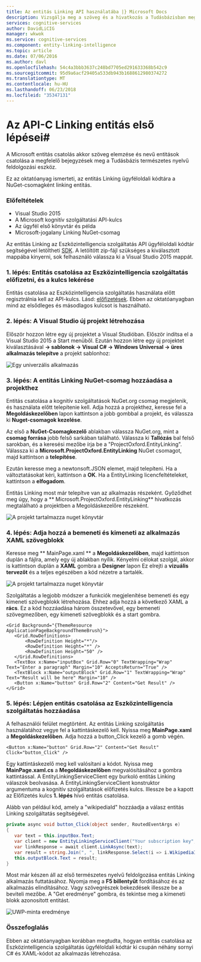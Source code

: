 ```yaml
---
title: Az entitás Linking API használatába |} Microsoft Docs
description: Vizsgálja meg a szöveg és a hivatkozás a Tudásbázisban megfelelő bejegyzések entitásokat nevű észlelés szolgáltatásokban az entitás Linking API használatával.
services: cognitive-services
author: DavidLiCIG
manager: wkwok
ms.service: cognitive-services
ms.component: entity-linking-intelligence
ms.topic: article
ms.date: 07/06/2016
ms.author: davl
ms.openlocfilehash: 54c4a3bbb3637c248bd7705ed291633368b542c9
ms.sourcegitcommit: 95d9a6acf29405a533db943b1688612980374272
ms.translationtype: MT
ms.contentlocale: hu-HU
ms.lasthandoff: 06/23/2018
ms.locfileid: "35347131"
---
```

# <a name="get-started-with-entity-linking-api-in-c35"></a>Az API-C Linking entitás első lépései&#35;

A Microsoft entitás csatolás akkor szöveg elemzése és nevű entitások csatolása a megfelelő bejegyzések meg a Tudásbázis természetes nyelvű feldolgozási eszköz. 

Ez az oktatóanyag ismerteti, az entitás Linking ügyféloldali kódtára a NuGet-csomagként linking entitás. 

### <a name="Prerequisites">Előfeltételek</a>

- Visual Studio 2015
- A Microsoft kognitív szolgáltatási API-kulcs
- Az ügyfél első könyvtár és példa
- Microsoft-jogalany Linking NuGet-csomag

Az entitás Linking az Eszközintelligencia szolgáltatás API ügyféloldali kódtár segítségével letöltheti [SDK](https://www.github.com/microsoft/cognitive-entitylinking-windows). A letöltött zip-fájl szükséges a kiválasztott mappába kinyerni, sok felhasználó válassza ki a Visual Studio 2015 mappát.

### <a name="step-1-subscribe-entity-linking-intelligence-service-and-get-your-own-key">1. lépés: Entitás csatolása az Eszközintelligencia szolgáltatás előfizetni, és a kulcs lekérése</a>
Entitás csatolása az Eszközintelligencia szolgáltatás használata előtt regisztrálnia kell az API-kulcs. Lásd: [előfizetések](https://www.microsoft.com/cognitive-services/en-us/sign-up). Ebben az oktatóanyagban mind az elsődleges és másodlagos kulcsot is használható.

### <a name="step-2-create-a-new-project-in-visual-studio"> 2. lépés: A Visual Studio új projekt létrehozása</a>

Először hozzon létre egy új projektet a Visual Studióban. Először indítsa el a Visual Studio 2015 a Start menüből. Ezután hozzon létre egy új projektet kiválasztásával **→ sablonok → Visual C# → Windows Universal → üres alkalmazás telepítve** a projekt sablonhoz:

 ![Egy univerzális alkalmazás](./Images/CreateUWP.png)

### <a name="step-3-add-the-entity-linking-nuget-package-to-your-project">3. lépés: A entitás Linking NuGet-csomag hozzáadása a projekthez</a>

Entitás csatolása a kognitív szolgáltatások NuGet.org csomag megjelenik, és használata előtt telepítenie kell.
Adja hozzá a projekthez, keresse fel a **Megoldáskezelőben** lapon kattintson a jobb gombbal a projekt, és válassza ki **Nuget-csomagok kezelése**.

Az első a **NuGet-Csomagkezelő** ablakban válassza NuGet.org, mint a **csomag forrása** jobb felső sarkában található. Válassza ki **Tallózás** bal felső sarokban, és a keresési mezőbe írja be a "ProjectOxford.EntityLinking". Válassza ki a **Microsoft.ProjectOxford.EntityLinking** NuGet csomagot, majd kattintson a **telepítése**.

Ezután keresse meg a newtonsoft.JSON elemet, majd telepíteni. Ha a változtatásokat kéri, kattintson a **OK**. Ha a EntityLinking licencfeltételeket, kattintson a **elfogadom**.

Entitás Linking most már telepítve van az alkalmazás részeként. Győződhet meg úgy, hogy a ** Microsoft.ProjectOxford.EntityLinking** hivatkozás megtalálható a projektben a Megoldáskezelőre részeként.

 ![A projekt tartalmazza nuget könyvtár](./Images/NugetLibraryInProject.png)
 
### <a name="step-4-add-an-input-and-output-text-block-to-your-apps-xaml">4. lépés: Adja hozzá a bemeneti és kimeneti az alkalmazás XAML szövegblokk</a>
Keresse meg ** MainPage.xaml ** a **Megoldáskezelőben**, majd kattintson duplán a fájlra, amely egy új ablakban nyílik. Kényelmi célokat szolgál, akkor is kattintson duplán a **XAML** gombra a **Designer** lapon Ez elrejti a **vizuális tervezőt** és a teljes egészében a kód nézetre a tartalék.

 ![A projekt tartalmazza nuget könyvtár](./Images/UWPMainPage.png)
 
Szolgáltatás a legjobb módszer a funkciók megjelenítése bemeneti és egy kimeneti szövegblokk létrehozása. Ehhez adja hozzá a következő XAML a **rács**. Ez a kód hozzáadása három összetevővel, egy bemeneti szövegmezőben, egy kimeneti szövegblokk és a start gombra.
 
 ```XAML
 <Grid Background="{ThemeResource ApplicationPageBackgroundThemeBrush}">
    <Grid.RowDefinitions>
        <RowDefinition Height="*"/>
        <RowDefinition Height="*" />
        <RowDefinition Height="50" />
    </Grid.RowDefinitions>
    <TextBox x:Name="inputBox" Grid.Row="0" TextWrapping="Wrap" Text="Enter a paragraph" Margin="10" AcceptsReturn="True" />
    <TextBlock x:Name="outputBlock" Grid.Row="1" TextWrapping="Wrap" Text="Result will be here" Margin="10" />
    <Button x:Name="button" Grid.Row="2" Content="Get Result" />
</Grid>
 ```
 
### <a name="step-5-proceed-to-add-entity-linking-intelligence-service">5. lépés: Lépjen entitás csatolása az Eszközintelligencia szolgáltatás hozzáadása</a>
 
A felhasználói felület megtörtént. Az entitás Linking szolgáltatás használatához vegye fel a kattintáskezelő kell. Nyissa meg **MainPage.xaml** a **Megoldáskezelőben**. Adja hozzá a button_Click kezelő a gomb végén.
 
 ```XAML
 <Button x:Name="button" Grid.Row="2" Content="Get Result" Click="button_Click" />
 ```
 
Egy kattintáskezelő meg kell valósítani a kódot. Nyissa meg **MainPage.xaml.cs** a **Megoldáskezelőben** megvalósításához a gombra kattintással. A EntityLinkingServiceClient egy burkoló entitás Linking válaszok beolvasása. A EntityLinkingServiceClient konstruktor argumentuma a kognitív szolgáltatások előfizetés kulcs. Illessze be a kapott az Előfizetés kulcs **1. lépés** hívó entitás csatolása. 

Alább van például kód, amely a "wikipediaId" hozzáadja a válasz entitás Linking szolgáltatás segítségével. 
 
 ```csharp
 private async void button_Click(object sender, RoutedEventArgs e)
{
    var text = this.inputBox.Text;
    var client = new EntityLinkingServiceClient("Your subscription key","https://api.labs.cognitive.microsoft.com");
    var linkResponse = await client.LinkAsync(text);
    var result = string.Join(", ", linkResponse.Select(i => i.WikipediaID).ToList());
    this.outputBlock.Text = result;
}
 ```
 
Most már készen áll az első természetes nyelvű feldolgozása entitás Linking alkalmazás futtatásához. Nyomja meg a **F5 billentyűt** fordításához és az alkalmazás elindításához. Vagy szövegrészek bekezdések illessze be a beviteli mezőbe. A "Get eredménye" gombra, és tekintse meg a kimeneti blokk azonosított entitást.
 
 ![UWP-minta eredménye](./Images/DemoCodeResult.png)
 
### <a name="summary">Összefoglalás</a>
 
Ebben az oktatóanyagban korábban megtudta, hogyan entitás csatolása az Eszközintelligencia szolgáltatás ügyféloldali kódtár ki csupán néhány sornyi C# és XAML-kódot az alkalmazás létrehozása. 

